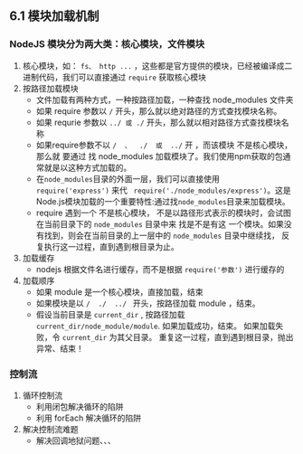## 6.1 模块加载机制
### NodeJS 模块分为两大类：核心模块，文件模块
1. 核心模块，如： `fs、 http ...` ，这些都是官方提供的模块，已经被编译成二进制代码，我们可以直接通过 `require` 获取核心模块
2. 按路径加载模块
    - 文件加载有两种方式，一种按路径加载，一种查找 node_modules 文件夹
    - 如果 require 参数以 `/` 开头，那么就以绝对路径的方式查找模块名称。
    - 如果 requrie 参数以 `../ 或 ./` 开头，那么就以相对路径方式查找模块名称
    - 如果require参数不以 ` /  、  ./  或  ../ ` 开 ，而该模块 不是核心模块，那么就 要通过 找 node_modules 加载模块了。我们使用npm获取的包通常就是以这种方式加载的。
    - 在` node_modules `目录的外面一层，我们可以直接使用` require('express')` 来代 ` require('./node_modules/express')`。这是Node.js模块加载的一个重要特性:通过找` node_modules `目录来加载模块。
    -   require 遇到一个 不是核心模块， 不是以路径形式表示的模块时，会试图在当前目录下的 `node_modules` 目录中来 找是不是有这 一个模块。如果没有找到，则会在当前目录的上一层中的 `node_modules` 目录中继续找， 反复执行这一过程，直到遇到根目录为止。
3. 加载缓存
    - nodejs 根据文件名进行缓存，而不是根据 `require('参数')` 进行缓存的
4. 加载顺序
    - 如果 module 是一个核心模块，直接加载，结束
    - 如果模块是以 `/  ./  ../ ` 开头，按路径加载 module ，结束。
    - 假设当前目录是 `current_dir` , 按路径加载 `current_dir/node_module/module`.
      如果加载成功，结束。
      如果加载失败，令 `current_dir` 为其父目录。
      重复这一过程，直到遇到根目录，抛出异常、结束！

### 控制流
1. 循环控制流
    - 利用闭包解决循环的陷阱
    - 利用 forEach 解决循环的陷阱
2. 解决控制流难题
   - 解决回调地狱问题、、、